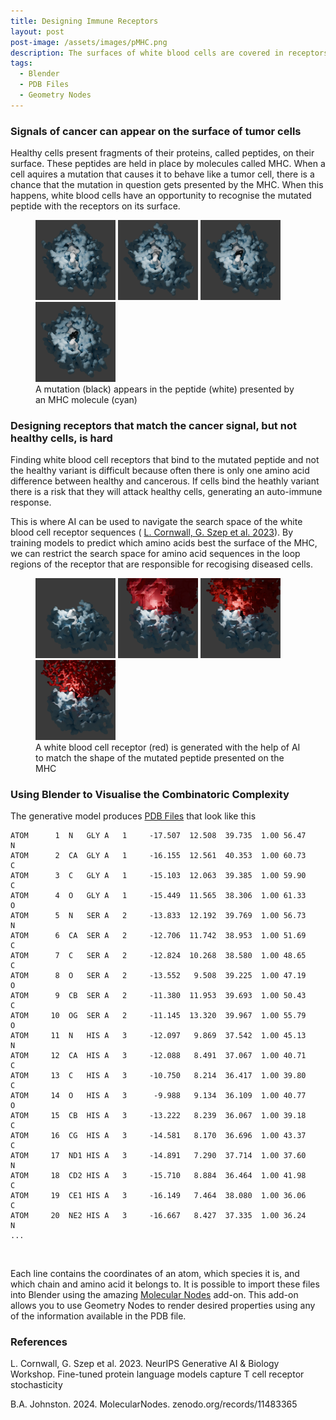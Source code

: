```yaml
---
title: Designing Immune Receptors
layout: post
post-image: /assets/images/pMHC.png
description: The surfaces of white blood cells are covered in receptors that act as three-dimensional puzzle pieces that only match proteins that are not native to the body.
tags:
  - Blender
  - PDB Files
  - Geometry Nodes
---
```


### Signals of cancer can appear on the surface of tumor cells

Healthy cells present fragments of their proteins, called peptides, on their surface. These peptides are held in place by molecules called MHC. When a cell aquires a mutation that causes it to behave like a tumor cell, there is a chance that the mutation in question gets presented by the MHC. When this happens, white blood cells have an opportunity to recognise the mutated peptide with the receptors on its surface.

<figure>
  <img src="/assets/images/pmhc-2.png" width="128"/>
  <img src="/assets/images/pmhc-3.png" width="128"/>
  <img src="/assets/images/pmhc-4.png" width="128"/>
  <img src="/assets/images/pmhc-5.png" width="128"/>
  <figcaption>A mutation (black) appears in the peptide (white) presented by an MHC molecule (cyan)</figcaption>
</figure>

### Designing receptors that match the cancer signal, but not healthy cells, is hard

Finding white blood cell receptors that bind to the mutated peptide and not the healthy variant is difficult because often there is only one amino acid difference between healthy and cancerous. If cells bind the heathly variant there is a risk that they will attack healthy cells, generating an auto-immune response.

This is where AI can be used to navigate the search space of the white blood cell receptor sequences ( [L. Cornwall, G. Szep et al. 2023](https://openreview.net/forum?id=YOGss3XXp0)). By training models to predict which amino acids best the surface of the MHC, we can restrict the search space for amino acid sequences in the loop regions of the receptor that are responsible for recogising diseased cells.

<figure>
  <img src="/assets/images/tcr-1.png" width="128"/>
  <img src="/assets/images/tcr-2.png" width="128"/>
  <img src="/assets/images/tcr-3.png" width="128"/>
  <img src="/assets/images/tcr-4.png" width="128"/>
  <figcaption>A white blood cell receptor (red) is generated with the help of AI to match the shape of the mutated peptide presented on the MHC</figcaption>
</figure>

### Using Blender to Visualise the Combinatoric Complexity

The generative model produces [PDB Files](https://www.cgl.ucsf.edu/chimera/docs/UsersGuide/tutorials/pdbintro.html) that look like this

```
ATOM      1  N   GLY A   1     -17.507  12.508  39.735  1.00 56.47           N
ATOM      2  CA  GLY A   1     -16.155  12.561  40.353  1.00 60.73           C
ATOM      3  C   GLY A   1     -15.103  12.063  39.385  1.00 59.90           C
ATOM      4  O   GLY A   1     -15.449  11.565  38.306  1.00 61.33           O
ATOM      5  N   SER A   2     -13.833  12.192  39.769  1.00 56.73           N
ATOM      6  CA  SER A   2     -12.706  11.742  38.953  1.00 51.69           C
ATOM      7  C   SER A   2     -12.824  10.268  38.580  1.00 48.65           C
ATOM      8  O   SER A   2     -13.552   9.508  39.225  1.00 47.19           O
ATOM      9  CB  SER A   2     -11.380  11.953  39.693  1.00 50.43           C
ATOM     10  OG  SER A   2     -11.145  13.320  39.967  1.00 55.79           O
ATOM     11  N   HIS A   3     -12.097   9.869  37.542  1.00 45.13           N
ATOM     12  CA  HIS A   3     -12.088   8.491  37.067  1.00 40.71           C
ATOM     13  C   HIS A   3     -10.750   8.214  36.417  1.00 39.80           C
ATOM     14  O   HIS A   3      -9.988   9.134  36.109  1.00 40.77           O
ATOM     15  CB  HIS A   3     -13.222   8.239  36.067  1.00 39.18           C
ATOM     16  CG  HIS A   3     -14.581   8.170  36.696  1.00 43.37           C
ATOM     17  ND1 HIS A   3     -14.891   7.290  37.714  1.00 37.60           N
ATOM     18  CD2 HIS A   3     -15.710   8.884  36.464  1.00 41.98           C
ATOM     19  CE1 HIS A   3     -16.149   7.464  38.080  1.00 36.06           C
ATOM     20  NE2 HIS A   3     -16.667   8.427  37.335  1.00 36.24           N
...
```

<br>

Each line contains the coordinates of an atom, which species it is, and which chain and amino acid it belongs to. It is possible to import these files into Blender using the amazing [Molecular Nodes](https://bradyajohnston.github.io/MolecularNodes/) add-on. This add-on allows you to use Geometry Nodes to render desired properties using any of the information available in the PDB file.

### References

L. Cornwall, G. Szep et al. 2023. NeurIPS Generative AI & Biology Workshop. Fine-tuned protein language models capture T cell receptor stochasticity

B.A. Johnston. 2024. MolecularNodes. zenodo.org/records/11483365